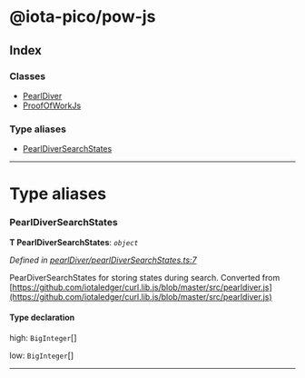 


#  @iota-pico/pow-js

## Index

### Classes

* [PearlDiver](classes/pearldiver.md)
* [ProofOfWorkJs](classes/proofofworkjs.md)


### Type aliases

* [PearlDiverSearchStates](#pearldiversearchstates)



---
# Type aliases
<a id="pearldiversearchstates"></a>

###  PearlDiverSearchStates

**Τ PearlDiverSearchStates**:  *`object`* 

*Defined in [pearlDiver/pearlDiverSearchStates.ts:7](https://github.com/iotaeco/iota-pico-pow-js/blob/d6992c8/src/pearlDiver/pearlDiverSearchStates.ts#L7)*



PearDiverSearchStates for storing states during search. Converted from [https://github.com/iotaledger/curl.lib.js/blob/master/src/pearldiver.js](https://github.com/iotaledger/curl.lib.js/blob/master/src/pearldiver.js)

#### Type declaration




 high: `BigInteger`[]






 low: `BigInteger`[]







___


